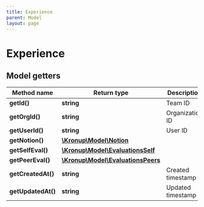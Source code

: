 ```yaml
---
title: Experience
parent: Model
layout: page
---
```


# Experience

## Model getters

Method name | Return type | Description
------------ | ------------- | -------------
**getId()** | **string** | Team ID
**getOrgId()** | **string** | Organization ID
**getUserId()** | **string** | User ID
**getNotion()** | [**\Kronup\Model\Notion**](../Notion) | 
**getSelfEval()** | [**\Kronup\Model\EvaluationsSelf**](../EvaluationsSelf) | 
**getPeerEval()** | [**\Kronup\Model\EvaluationsPeers**](../EvaluationsPeers) | 
**getCreatedAt()** | **string** | Created timestamp
**getUpdatedAt()** | **string** | Updated timestamp

